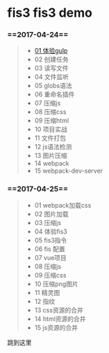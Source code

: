 # fis3 fis3 demo
### ==2017-04-24==
> * [01 体验gulp](#01)
> * 02 创建任务
> * 03 读写文件
> * 04 文件监听
> * 05 globs语法
> * 06 重命名插件
> * 07 压缩js
> * 08 压缩css
> * 09 压缩html
> * 10 项目实战
> * 11 文件打包
> * 12 js语法检测
> * 13 图片压缩
> * 14 webpack
> * 15 webpack-dev-server
### ==2017-04-25==

> * 01 webpack加载css
> * 02 图片加载
> * 03 压缩js
> * 04 体验fis3
> * 05 fis3指令
> * 06 fis 配置
> * 07 vue项目
> * 08 压缩js
> * 09 压缩css
> * 10 压缩png图片
> * 11 精灵图
> * 12 指纹
> * 13 css资源的合并
> * 14 html资源的合并
> * 15 js资源的合并

<span id="jusp">跳到这里</span>
